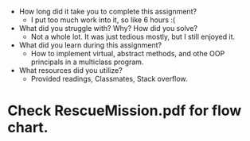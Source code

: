- How long did it take you to complete this assignment?
	- I put too much work into it, so like 6 hours :(
- What did you struggle with? Why? How did you solve?
	- Not a whole lot.  It was just tedious mostly, but I still enjoyed it.
- What did you learn during this assignment?
	- How to implement virtual, abstract methods, and othe OOP principals in a multiclass program.
- What resources did you utilize?
	- Provided readings, Classmates, Stack overflow.
	
# Check RescueMission.pdf for flow chart.

